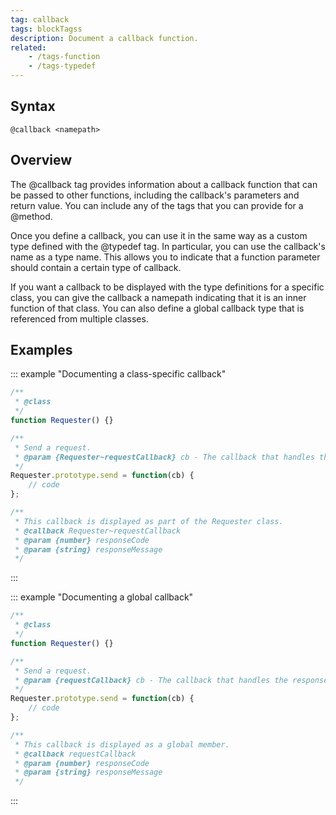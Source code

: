 ```yaml
---
tag: callback
tags: blockTagss
description: Document a callback function.
related:
    - /tags-function
    - /tags-typedef
---
```


## Syntax

`@callback <namepath>`


## Overview

The @callback tag provides information about a callback function that can be passed to other
functions, including the callback's parameters and return value. You can include any of the tags
that you can provide for a @method.

Once you define a callback, you can use it in the same way as a custom type defined with the
@typedef tag. In particular, you can use the callback's name as a type name. This allows you to
indicate that a function parameter should contain a certain type of callback.

If you want a callback to be displayed with the type definitions for a specific class, you can give
the callback a namepath indicating that it is an inner function of that class. You can also define a
global callback type that is referenced from multiple classes.


## Examples

::: example "Documenting a class-specific callback"

```js
/**
 * @class
 */
function Requester() {}

/**
 * Send a request.
 * @param {Requester~requestCallback} cb - The callback that handles the response.
 */
Requester.prototype.send = function(cb) {
    // code
};

/**
 * This callback is displayed as part of the Requester class.
 * @callback Requester~requestCallback
 * @param {number} responseCode
 * @param {string} responseMessage
 */
```
:::

::: example "Documenting a global callback"

```js
/**
 * @class
 */
function Requester() {}

/**
 * Send a request.
 * @param {requestCallback} cb - The callback that handles the response.
 */
Requester.prototype.send = function(cb) {
    // code
};

/**
 * This callback is displayed as a global member.
 * @callback requestCallback
 * @param {number} responseCode
 * @param {string} responseMessage
 */
```
:::
